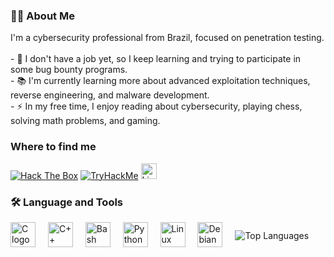 <h3 align="left">👩‍💻 About Me</h3>

<p align="left">
I'm a cybersecurity professional from Brazil, focused on penetration testing.<br><br>
- 🔭 I don't have a job yet, so I keep learning and trying to participate in some bug bounty programs.<br>
- 📚 I'm currently learning more about advanced exploitation techniques, reverse engineering, and malware development.<br>
- ⚡ In my free time, I enjoy reading about cybersecurity, playing chess, solving math problems, and gaming.<br>
</p>

###

### Where to find me

[![Hack The Box](https://img.shields.io/badge/HackTheBox-111927?style=for-the-badge&logo=hackthebox&logoColor=9FEF00)](https://app.hackthebox.com/profile/1974932) 
[![TryHackMe](https://img.shields.io/badge/TryHackMe-111927?style=for-the-badge&logo=tryhackme&logoColor=white)](https://tryhackme.com/p/vituwc) 
<a href="https://www.linkedin.com/in/vituwc/">
  <img src="https://img.shields.io/static/v1?message=LinkedIn&logo=linkedin&label=&color=0077B5&logoColor=white&labelColor=&style=for-the-badge" height="25" alt="LinkedIn Profile" />
</a>

###

<h3 align="left">🛠 Language and Tools</h3>

<div style="display: flex; align-items: center;">
  <div align="left">
    <img src="https://cdn.jsdelivr.net/gh/devicons/devicon/icons/c/c-original.svg" height="40" alt="C logo" />
    <img width="12" />
    <img src="https://cdn.jsdelivr.net/gh/devicons/devicon/icons/cplusplus/cplusplus-original.svg" height="40" alt="C++ logo" />
    <img width="12" />
    <img src="https://cdn.jsdelivr.net/gh/devicons/devicon/icons/bash/bash-original.svg" height="40" alt="Bash logo" />   
    <img width="12" />
    <img src="https://cdn.jsdelivr.net/gh/devicons/devicon/icons/python/python-original.svg" height="40" alt="Python logo" />
    <img width="12" />
    <img src="https://cdn.jsdelivr.net/gh/devicons/devicon/icons/linux/linux-original.svg" height="40" alt="Linux logo" />
    <img width="12" />
    <img src="https://cdn.jsdelivr.net/gh/devicons/devicon/icons/debian/debian-original.svg" height="40" alt="Debian logo" />
  </div>
  
  <div style="margin-left: 20px;">
    <img src="https://github-readme-stats.vercel.app/api/top-langs/?username=vituwc&layout=compact&theme=dark" alt="Top Languages" />
  </div>
</div>

